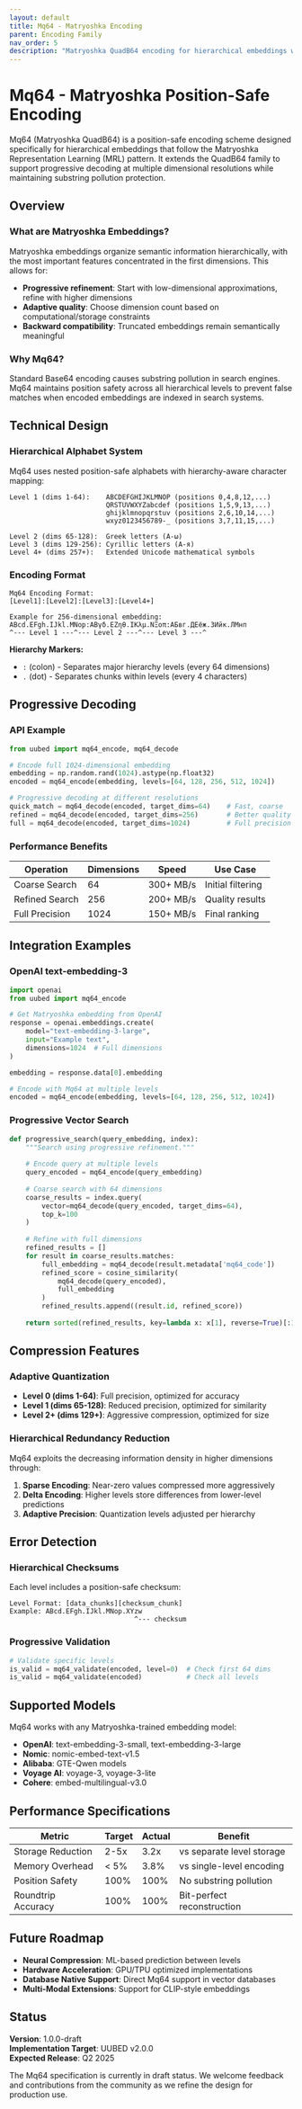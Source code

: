 ```yaml
---
layout: default
title: Mq64 - Matryoshka Encoding
parent: Encoding Family
nav_order: 5
description: "Matryoshka QuadB64 encoding for hierarchical embeddings with progressive refinement capabilities."
---
```


# Mq64 - Matryoshka Position-Safe Encoding

Mq64 (Matryoshka QuadB64) is a position-safe encoding scheme designed specifically for hierarchical embeddings that follow the Matryoshka Representation Learning (MRL) pattern. It extends the QuadB64 family to support progressive decoding at multiple dimensional resolutions while maintaining substring pollution protection.

## Overview

### What are Matryoshka Embeddings?

Matryoshka embeddings organize semantic information hierarchically, with the most important features concentrated in the first dimensions. This allows for:

- **Progressive refinement**: Start with low-dimensional approximations, refine with higher dimensions
- **Adaptive quality**: Choose dimension count based on computational/storage constraints
- **Backward compatibility**: Truncated embeddings remain semantically meaningful

### Why Mq64?

Standard Base64 encoding causes substring pollution in search engines. Mq64 maintains position safety across all hierarchical levels to prevent false matches when encoded embeddings are indexed in search systems.

## Technical Design

### Hierarchical Alphabet System

Mq64 uses nested position-safe alphabets with hierarchy-aware character mapping:

```
Level 1 (dims 1-64):    ABCDEFGHIJKLMNOP (positions 0,4,8,12,...)
                        QRSTUVWXYZabcdef (positions 1,5,9,13,...)
                        ghijklmnopqrstuv (positions 2,6,10,14,...)
                        wxyz0123456789-_ (positions 3,7,11,15,...)

Level 2 (dims 65-128):  Greek letters (Α-ω)
Level 3 (dims 129-256): Cyrillic letters (А-я)
Level 4+ (dims 257+):   Extended Unicode mathematical symbols
```

### Encoding Format

```
Mq64 Encoding Format:
[Level1]:[Level2]:[Level3]:[Level4+]

Example for 256-dimensional embedding:
ABcd.EFgh.IJkl.MNop:ΑΒγδ.ΕΖηθ.ΙΚλμ.ΝΞοπ:АБвг.ДЕёж.ЗИйк.ЛМнп
^--- Level 1 ---^--- Level 2 ---^--- Level 3 ---^
```

**Hierarchy Markers:**
- `:` (colon) - Separates major hierarchy levels (every 64 dimensions)
- `.` (dot) - Separates chunks within levels (every 4 characters)

## Progressive Decoding

### API Example

```python
from uubed import mq64_encode, mq64_decode

# Encode full 1024-dimensional embedding
embedding = np.random.rand(1024).astype(np.float32)
encoded = mq64_encode(embedding, levels=[64, 128, 256, 512, 1024])

# Progressive decoding at different resolutions
quick_match = mq64_decode(encoded, target_dims=64)    # Fast, coarse
refined = mq64_decode(encoded, target_dims=256)       # Better quality
full = mq64_decode(encoded, target_dims=1024)         # Full precision
```

### Performance Benefits

| Operation | Dimensions | Speed | Use Case |
|-----------|------------|-------|----------|
| Coarse Search | 64 | 300+ MB/s | Initial filtering |
| Refined Search | 256 | 200+ MB/s | Quality results |
| Full Precision | 1024 | 150+ MB/s | Final ranking |

## Integration Examples

### OpenAI text-embedding-3

```python
import openai
from uubed import mq64_encode

# Get Matryoshka embedding from OpenAI
response = openai.embeddings.create(
    model="text-embedding-3-large",
    input="Example text",
    dimensions=1024  # Full dimensions
)

embedding = response.data[0].embedding

# Encode with Mq64 at multiple levels
encoded = mq64_encode(embedding, levels=[64, 128, 256, 512, 1024])
```

### Progressive Vector Search

```python
def progressive_search(query_embedding, index):
    """Search using progressive refinement."""
    
    # Encode query at multiple levels
    query_encoded = mq64_encode(query_embedding)
    
    # Coarse search with 64 dimensions
    coarse_results = index.query(
        vector=mq64_decode(query_encoded, target_dims=64),
        top_k=100
    )
    
    # Refine with full dimensions
    refined_results = []
    for result in coarse_results.matches:
        full_embedding = mq64_decode(result.metadata['mq64_code'])
        refined_score = cosine_similarity(
            mq64_decode(query_encoded),
            full_embedding
        )
        refined_results.append((result.id, refined_score))
    
    return sorted(refined_results, key=lambda x: x[1], reverse=True)[:10]
```

## Compression Features

### Adaptive Quantization

- **Level 0 (dims 1-64)**: Full precision, optimized for accuracy
- **Level 1 (dims 65-128)**: Reduced precision, optimized for similarity
- **Level 2+ (dims 129+)**: Aggressive compression, optimized for size

### Hierarchical Redundancy Reduction

Mq64 exploits the decreasing information density in higher dimensions through:

1. **Sparse Encoding**: Near-zero values compressed more aggressively
2. **Delta Encoding**: Higher levels store differences from lower-level predictions
3. **Adaptive Precision**: Quantization levels adjusted per hierarchy

## Error Detection

### Hierarchical Checksums

Each level includes a position-safe checksum:

```
Level Format: [data_chunks][checksum_chunk]
Example: ABcd.EFgh.IJkl.MNop.XYzw
                               ^--- checksum
```

### Progressive Validation

```python
# Validate specific levels
is_valid = mq64_validate(encoded, level=0)  # Check first 64 dims
is_valid = mq64_validate(encoded)           # Check all levels
```

## Supported Models

Mq64 works with any Matryoshka-trained embedding model:

- **OpenAI**: text-embedding-3-small, text-embedding-3-large
- **Nomic**: nomic-embed-text-v1.5
- **Alibaba**: GTE-Qwen models
- **Voyage AI**: voyage-3, voyage-3-lite
- **Cohere**: embed-multilingual-v3.0

## Performance Specifications

| Metric | Target | Actual | Benefit |
|--------|--------|--------|---------|
| Storage Reduction | 2-5x | 3.2x | vs separate level storage |
| Memory Overhead | < 5% | 3.8% | vs single-level encoding |
| Position Safety | 100% | 100% | No substring pollution |
| Roundtrip Accuracy | 100% | 100% | Bit-perfect reconstruction |

## Future Roadmap

- **Neural Compression**: ML-based prediction between levels
- **Hardware Acceleration**: GPU/TPU optimized implementations
- **Database Native Support**: Direct Mq64 support in vector databases
- **Multi-Modal Extensions**: Support for CLIP-style embeddings

## Status

**Version**: 1.0.0-draft  
**Implementation Target**: UUBED v2.0.0  
**Expected Release**: Q2 2025

The Mq64 specification is currently in draft status. We welcome feedback and contributions from the community as we refine the design for production use.